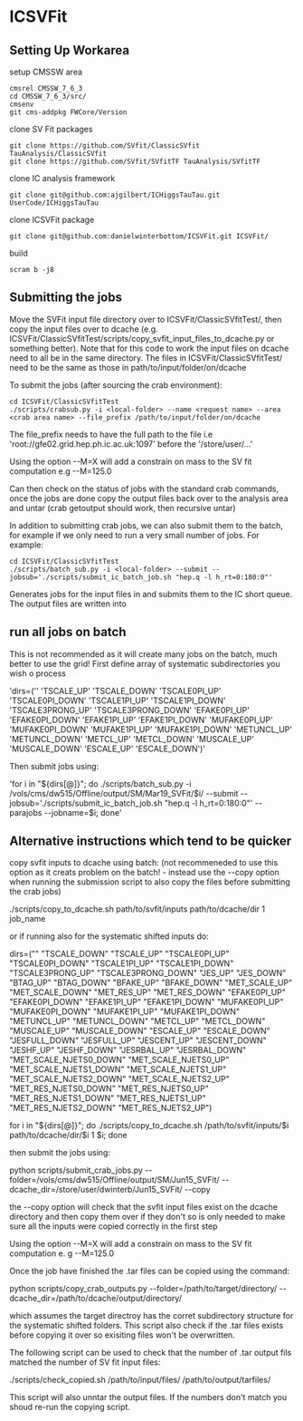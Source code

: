 # ICSVFit

## Setting Up Workarea
setup CMSSW area
```
cmsrel CMSSW_7_6_3
cd CMSSW_7_6_3/src/
cmsenv
git cms-addpkg FWCore/Version
```
clone SV Fit packages
```
git clone https://github.com/SVfit/ClassicSVfit TauAnalysis/ClassicSVfit
git clone https://github.com/SVfit/SVfitTF TauAnalysis/SVfitTF
```
clone IC analysis framework
```
git clone git@github.com:ajgilbert/ICHiggsTauTau.git UserCode/ICHiggsTauTau
```

clone ICSVFit package
```
git clone git@github.com:danielwinterbottom/ICSVFit.git ICSVFit/
```


build 
```
scram b -j8
```

## Submitting the jobs

Move the SVFit input file directory over to ICSVFit/ClassicSVfitTest/<local-folder>, then copy the input files over to dcache (e.g. ICSVFit/ClassicSVfitTest/scripts/copy_svfit_input_files_to_dcache.py or something better). Note that for this code to work the input files on dcache need to all be in the same directory. The files in ICSVFit/ClassicSVfitTest/<local-folder> need to be the same as those in path/to/input/folder/on/dcache

To submit the jobs (after sourcing the crab environment):
```
cd ICSVFit/ClassicSVfitTest
./scripts/crabsub.py -i <local-folder> --name <request name> --area <crab area name> --file_prefix /path/to/input/folder/on/dcache
```
The file_prefix needs to have the full path to the file i.e 'root://gfe02.grid.hep.ph.ic.ac.uk:1097' before the '/store/user/...'

Using the option --M=X will add a constrain on mass to the SV fit computation e.g --M=125.0

Can then check on the status of jobs with the standard crab commands, once the jobs are done copy the output files back over to the analysis area and untar (crab getoutput should work, then recursive untar) 

In addition to submitting crab jobs, we can also submit them to the batch, for example if we only need to run a very small number of jobs. For example:
```
cd ICSVFit/ClassicSVfitTest
./scripts/batch_sub.py -i <local-folder> --submit --jobsub='./scripts/submit_ic_batch_job.sh "hep.q -l h_rt=0:180:0"'
```
Generates jobs for the input files in <local-folder> and submits them to the IC short queue. The output files are written into <local-folder>

## run all jobs on batch

This is not recommended as it will create many jobs on the batch, much better to use the grid!
First define array of systematic subdirectories you wish o process

  'dirs=('' 'TSCALE_UP' 'TSCALE_DOWN' 'TSCALE0PI_UP' 'TSCALE0PI_DOWN' 'TSCALE1PI_UP' 'TSCALE1PI_DOWN' 'TSCALE3PRONG_UP' 'TSCALE3PRONG_DOWN' 'EFAKE0PI_UP' 'EFAKE0PI_DOWN' 'EFAKE1PI_UP' 'EFAKE1PI_DOWN' 'MUFAKE0PI_UP' 'MUFAKE0PI_DOWN' 'MUFAKE1PI_UP' 'MUFAKE1PI_DOWN' 'METUNCL_UP' 'METUNCL_DOWN' 'METCL_UP' 'METCL_DOWN' 'MUSCALE_UP' 'MUSCALE_DOWN' 'ESCALE_UP' 'ESCALE_DOWN')'

Then submit jobs using:

  'for i in "${dirs[@]}"; do ./scripts/batch_sub.py -i /vols/cms/dw515/Offline/output/SM/Mar19_SVFit/$i/ --submit --jobsub='./scripts/submit_ic_batch_job.sh "hep.q -l h_rt=0:180:0"' --parajobs --jobname=$i; done'

## Alternative instructions which tend to be quicker

copy svfit inputs to dcache using batch:
(not recommeneded to use this option as it creats problem on the batch! - instead use the --copy option when running the submission script to also copy the files before submitting the crab jobs)

./scripts/copy_to_dcache.sh path/to/svfit/inputs path/to/dcache/dir 1 job_name 

or if running also for the systematic shifted inputs do:

dirs=("" "TSCALE_DOWN" "TSCALE_UP" "TSCALE0PI_UP" "TSCALE0PI_DOWN" "TSCALE1PI_UP" "TSCALE1PI_DOWN" "TSCALE3PRONG_UP" "TSCALE3PRONG_DOWN" "JES_UP" "JES_DOWN" "BTAG_UP" "BTAG_DOWN" "BFAKE_UP" "BFAKE_DOWN" "MET_SCALE_UP" "MET_SCALE_DOWN" "MET_RES_UP" "MET_RES_DOWN" "EFAKE0PI_UP" "EFAKE0PI_DOWN" "EFAKE1PI_UP" "EFAKE1PI_DOWN" "MUFAKE0PI_UP" "MUFAKE0PI_DOWN" "MUFAKE1PI_UP" "MUFAKE1PI_DOWN" "METUNCL_UP" "METUNCL_DOWN" "METCL_UP" "METCL_DOWN" "MUSCALE_UP" "MUSCALE_DOWN" "ESCALE_UP" "ESCALE_DOWN" "JESFULL_DOWN" "JESFULL_UP" "JESCENT_UP" "JESCENT_DOWN" "JESHF_UP" "JESHF_DOWN" "JESRBAL_UP" "JESRBAL_DOWN" "MET_SCALE_NJETS0_DOWN" "MET_SCALE_NJETS0_UP" "MET_SCALE_NJETS1_DOWN" "MET_SCALE_NJETS1_UP" "MET_SCALE_NJETS2_DOWN" "MET_SCALE_NJETS2_UP" "MET_RES_NJETS0_DOWN" "MET_RES_NJETS0_UP" "MET_RES_NJETS1_DOWN" "MET_RES_NJETS1_UP" "MET_RES_NJETS2_DOWN" "MET_RES_NJETS2_UP")


for i in "${dirs[@]}"; do ./scripts/copy_to_dcache.sh /path/to/svfit/inputs/$i path/to/dcache/dir/$i 1 $i; done

then submit the jobs using:

python scripts/submit_crab_jobs.py --folder=/vols/cms/dw515/Offline/output/SM/Jun15_SVFit/ --dcache_dir=/store/user/dwinterb/Jun15_SVFit/ --copy

the --copy option will check that the svfit input files exist on the dcache directory and then copy them over if they don't so is only needed to make sure all the inputs were copied correctly in the first step

Using the option --M=X will add a constrain on mass to the SV fit computation e.
g --M=125.0

Once the job have finished the .tar files can be copied using the command:

 python scripts/copy_crab_outputs.py --folder=/path/to/target/directory/ --dcache_dir=/path/to/dcache/output/directory/

which assumes the target directroy has the corret subdirectory structure for the systematic shifted folders. This script also check if the .tar files exists before copying it over so exisiting files won't be overwritten.

The following script can be used to check that the number of .tar output fils matched the number of SV fit input files:

./scripts/check_copied.sh /path/to/input/files/ /path/to/output/tarfiles/

This script will also unntar the output files. If the numbers don't match you shoud re-run the copying script.

